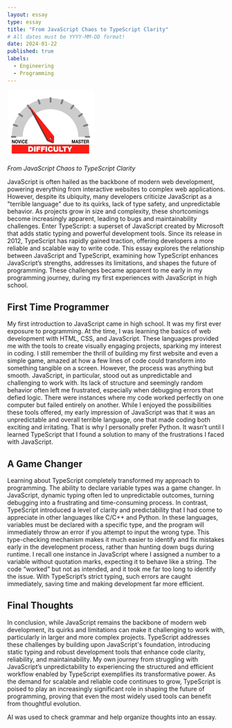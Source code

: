 ```yaml
---
layout: essay
type: essay
title: "From JavaScript Chaos to TypeScript Clarity"
# All dates must be YYYY-MM-DD format!
date: 2024-01-22
published: true
labels:
  - Engineering
  - Programming
---
```


<img width="200px" class="rounded float-start pe-4" src="../img/difficulty/degree_difficulty.jpg">

*From JavaScript Chaos to TypeScript Clarity*

JavaScript is often hailed as the backbone of modern web development, powering everything from interactive websites to complex web applications. However, despite its ubiquity, many developers criticize JavaScript as a "terrible language" due to its quirks, lack of type safety, and unpredictable behavior. As projects grow in size and complexity, these shortcomings become increasingly apparent, leading to bugs and maintainability challenges. Enter TypeScript: a superset of JavaScript created by Microsoft that adds static typing and powerful development tools. Since its release in 2012, TypeScript has rapidly gained traction, offering developers a more reliable and scalable way to write code. This essay explores the relationship between JavaScript and TypeScript, examining how TypeScript enhances JavaScript’s strengths, addresses its limitations, and shapes the future of programming. These challenges became apparent to me early in my programming journey, during my first experiences with JavaScript in high school.

## First Time Programmer

My first introduction to JavaScript came in high school. It was my first ever exposure to programming. At the time, I was learning the basics of web development with HTML, CSS, and JavaScript. These languages provided me with the tools to create visually engaging projects, sparking my interest in coding. I still remember the thrill of building my first website and even a simple game, amazed at how a few lines of code could transform into something tangible on a screen. However, the process was anything but smooth. JavaScript, in particular, stood out as unpredictable and challenging to work with. Its lack of structure and seemingly random behavior often left me frustrated, especially when debugging errors that defied logic. There were instances where my code worked perfectly on one computer but failed entirely on another. While I enjoyed the possibilities these tools offered, my early impression of JavaScript was that it was an unpredictable and overall terrible language, one that made coding both exciting and irritating. That is why I personally prefer Python. It wasn’t until I learned TypeScript that I found a solution to many of the frustrations I faced with JavaScript.

## A Game Changer

Learning about TypeScript completely transformed my approach to programming. The ability to declare variable types was a game changer. In JavaScript, dynamic typing often led to unpredictable outcomes, turning debugging into a frustrating and time-consuming process. In contrast, TypeScript introduced a level of clarity and predictability that I had come to appreciate in other languages like C/C++ and Python. In these languages, variables must be declared with a specific type, and the program will immediately throw an error if you attempt to input the wrong type. This type-checking mechanism makes it much easier to identify and fix mistakes early in the development process, rather than hunting down bugs during runtime. I recall one instance in JavaScript where I assigned a number to a variable without quotation marks, expecting it to behave like a string. The code “worked” but not as intended, and it took me far too long to identify the issue. With TypeScript’s strict typing, such errors are caught immediately, saving time and making development far more efficient.

## Final Thoughts

In conclusion, while JavaScript remains the backbone of modern web development, its quirks and limitations can make it challenging to work with, particularly in larger and more complex projects. TypeScript addresses these challenges by building upon JavaScript's foundation, introducing static typing and robust development tools that enhance code clarity, reliability, and maintainability. My own journey from struggling with JavaScript’s unpredictability to experiencing the structured and efficient workflow enabled by TypeScript exemplifies its transformative power. As the demand for scalable and reliable code continues to grow, TypeScript is poised to play an increasingly significant role in shaping the future of programming, proving that even the most widely used tools can benefit from thoughtful evolution.



AI was used to check grammar and help organize thoughts into an essay.

